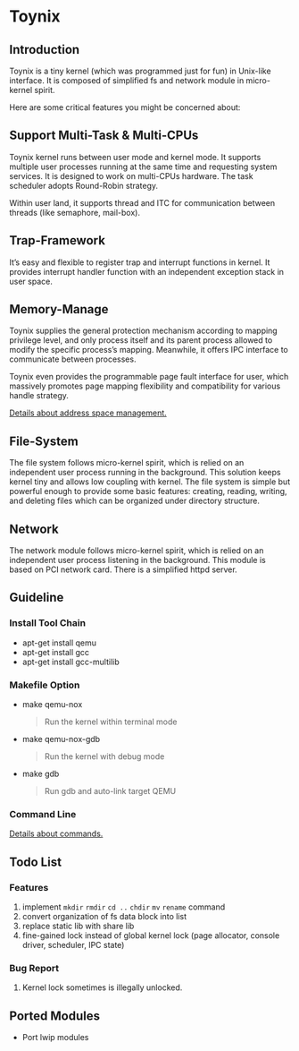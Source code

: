# Toynix

## Introduction

Toynix is a tiny kernel (which was programmed just for fun) in Unix-like interface. It is composed of simplified fs and network module in micro-kernel spirit.

Here are some critical features you might be concerned about:

## Support Multi-Task & Multi-CPUs

Toynix kernel runs between user mode and kernel mode. It supports multiple user processes running at the same time and requesting system services. It is designed to work on multi-CPUs hardware. The task scheduler adopts Round-Robin strategy.

Within user land, it supports thread and ITC for communication between threads (like semaphore, mail-box).

## Trap-Framework

It’s easy and flexible to register trap and interrupt functions in kernel. It provides interrupt handler function with an independent exception stack in user space.

## Memory-Manage

Toynix supplies the general protection mechanism according to mapping privilege level, and only process itself and its parent process allowed to modify the specific process’s mapping. Meanwhile, it offers IPC interface to communicate between processes.

Toynix even provides the programmable page fault interface for user, which massively promotes page mapping flexibility and compatibility for various handle strategy.

[Details about address space management.](./readme/mm.md)

## File-System

The file system follows micro-kernel spirit, which is relied on an independent user process running in the background. This solution keeps kernel tiny and allows low coupling with kernel. The file system is simple but powerful enough to provide some basic features: creating, reading, writing, and deleting files which can be organized under directory structure.

## Network

The network module follows micro-kernel spirit, which is relied on an independent user process listening in the background. This module is based on PCI network card. There is a simplified httpd server.

## Guideline

### Install Tool Chain

* apt-get install qemu
* apt-get install gcc
* apt-get install gcc-multilib

### Makefile Option

* make qemu-nox
  > Run the kernel within terminal mode
* make qemu-nox-gdb
  > Run the kernel with debug mode
* make gdb
  > Run gdb and auto-link target QEMU

### Command Line

[Details about commands.](./readme/command_line.md)

## Todo List

### Features

1. implement `mkdir` `rmdir` `cd ..` `chdir` `mv` `rename` command
1. convert organization of fs data block into list
2. replace static lib with share lib
3. fine-gained lock instead of global kernel lock (page allocator, console driver, scheduler, IPC state)

### Bug Report

1. Kernel lock sometimes is illegally unlocked.

## Ported Modules

* Port lwip modules
